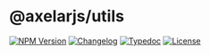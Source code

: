 # @axelarjs/utils

[![NPM Version](https://img.shields.io/npm/v/%40axelarjs%2Futils)](https://www.npmjs.com/package/@axelarjs/utils)
[![Changelog](https://img.shields.io/badge/changelog-Changesets-48B8F3.svg)](/packages/utils/CHANGELOG.md)
[![Typedoc](https://img.shields.io/badge/docs-Typedoc-C87BFF.svg)](https://axelarnetwork.github.io/axelarjs/utils)
[![License](https://img.shields.io/badge/License-Apache_2.0-blue.svg)](./LICENSE)
